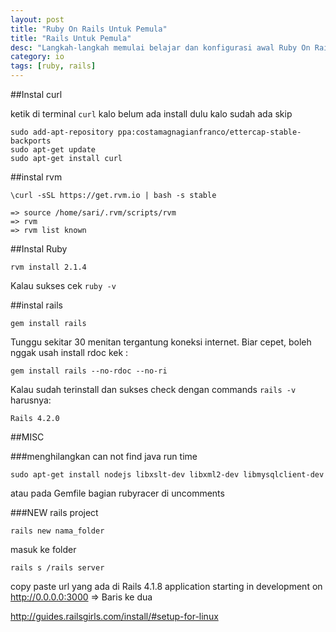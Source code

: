 ```yaml
---
layout: post
title: "Ruby On Rails Untuk Pemula"
title: "Rails Untuk Pemula"
desc: "Langkah-langkah memulai belajar dan konfigurasi awal Ruby On Rails untuk pemula."
category: io
tags: [ruby, rails]
---
```



##Instal curl

ketik di terminal `curl` kalo belum ada install dulu kalo sudah ada skip

    sudo add-apt-repository ppa:costamagnagianfranco/ettercap-stable-backports
    sudo apt-get update
    sudo apt-get install curl

##instal rvm

    \curl -sSL https://get.rvm.io | bash -s stable

    => source /home/sari/.rvm/scripts/rvm
    => rvm
    => rvm list known

##Instal Ruby

    rvm install 2.1.4

Kalau sukses cek `ruby -v`

##instal rails

    gem install rails

Tunggu sekitar 30 menitan tergantung koneksi internet. Biar cepet, boleh nggak usah install rdoc kek :

    gem install rails --no-rdoc --no-ri

Kalau sudah terinstall dan sukses check dengan commands `rails -v` harusnya:

    Rails 4.2.0

##MISC

###menghilangkan can not find java run time

    sudo apt-get install nodejs libxslt-dev libxml2-dev libmysqlclient-dev

atau pada Gemfile bagian rubyracer di uncomments

###NEW rails project

    rails new nama_folder

masuk ke folder

    rails s /rails server

copy paste url yang ada di  Rails 4.1.8 application starting in development on http://0.0.0.0:3000 => Baris ke dua

http://guides.railsgirls.com/install/#setup-for-linux
